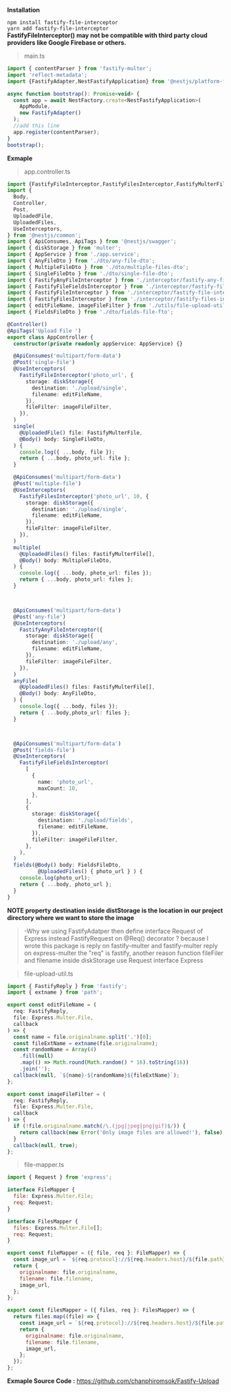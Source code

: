 **Installation**

```npm install fastify-file-interceptor```
</br>
```yarn add fastify-file-interceptor```
</br>
**FastifyFileInterceptor() may not be compatible with third party cloud providers like Google Firebase or others.**

>main.ts
```javascript
import { contentParser } from 'fastify-multer';
import 'reflect-metadata';
import {FastifyAdapter,NestFastifyApplication} from '@nestjs/platform-fastify';

async function bootstrap(): Promise<void> {
  const app = await NestFactory.create<NestFastifyApplication>(
    AppModule,
    new FastifyAdapter()
  );
  //add this line
  app.register(contentParser);
}
bootstrap();
```

**Exmaple**
>app.controller.ts
```typescript
import {FastifyFileInterceptor,FastifyFilesInterceptor,FastifyMulterFile,} from "fastify-file-interceptor"
import {
  Body,
  Controller,
  Post,
  UploadedFile,
  UploadedFiles,
  UseInterceptors,
} from '@nestjs/common';
import { ApiConsumes, ApiTags } from '@nestjs/swagger';
import { diskStorage } from 'multer';
import { AppService } from './app.service';
import { AnyFileDto } from './dto/any-file-dto';
import { MultipleFileDto } from './dto/multiple-files-dto';
import { SingleFileDto } from './dto/single-file-dto';
import { FastifyAnyFileInterceptor } from './interceptor/fastify-any-file-interceptor';
import { FastifyFileFieldsInterceptor } from './interceptor/fastify-file-field-interceptor';
import { FastifyFileInterceptor } from './interceptor/fastify-file-interceptor';
import { FastifyFilesInterceptor } from './interceptor/fastify-files-interceptor';
import { editFileName, imageFileFilter } from './utils/file-upload-util';
import { FieldsFileDto } from './dto/fields-file-fto';

@Controller()
@ApiTags('Upload File ')
export class AppController {
  constructor(private readonly appService: AppService) {}

  @ApiConsumes('multipart/form-data')
  @Post('single-file')
  @UseInterceptors(
    FastifyFileInterceptor('photo_url', {
      storage: diskStorage({
        destination: './upload/single',
        filename: editFileName,
      }),
      fileFilter: imageFileFilter,
    }),
  )
  single(
    @UploadedFile() file: FastifyMulterFile,
    @Body() body: SingleFileDto,
  ) {
    console.log({ ...body, file });
    return { ...body, photo_url: file };
  }

  @ApiConsumes('multipart/form-data')
  @Post('multiple-file')
  @UseInterceptors(
    FastifyFilesInterceptor('photo_url', 10, {
      storage: diskStorage({
        destination: './upload/single',
        filename: editFileName,
      }),
      fileFilter: imageFileFilter,
    }),
  )
  multiple(
    @UploadedFiles() files: FastifyMulterFile[],
    @Body() body: MultipleFileDto,
  ) {
    console.log({ ...body, photo_url: files });
    return { ...body, photo_url: files };
  }



  @ApiConsumes('multipart/form-data')
  @Post('any-file')
  @UseInterceptors(
    FastifyAnyFileInterceptor({
      storage: diskStorage({
        destination: './upload/any',
        filename: editFileName,
      }),
      fileFilter: imageFileFilter,
    }),
  )
  anyFile(
    @UploadedFiles() files: FastifyMulterFile[],
    @Body() body: AnyFileDto,
  ) {
    console.log({ ...body, files });
    return { ...body,photo_url: files };
  }



  @ApiConsumes('multipart/form-data')
  @Post('fields-file')
  @UseInterceptors(
    FastifyFileFieldsInterceptor(
      [
        {
          name: 'photo_url',
          maxCount: 10,
        },
      ],
      {
        storage: diskStorage({
          destination: './upload/fields',
          filename: editFileName,
        }),
        fileFilter: imageFileFilter,
      },
    ),
  )
  fields(@Body() body: FieldsFileDto,
          @UploadedFiles() { photo_url } ) {
    console.log(photo_url);
    return { ...body, photo_url };
  }
}

```
**NOTE property destination inside distStorage is the location in our project directory where we want to store the image**
</br>
> -Why we using FastifyAdatper then define interface Request of Express instead FastifyRequest on @Req()  decorator ? because I wrote this package is reply on fastify-multer and fastify-multer reply on express-multer the "req" is fastify,
> another reason function fileFiler and filename inside diskStorage use Request interface Express

>file-upload-util.ts
```javascript
import { FastifyReply } from 'fastify';
import { extname } from 'path';

export const editFileName = (
  req: FastifyReply,
  file: Express.Multer.File,
  callback
) => {
  const name = file.originalname.split('.')[0];
  const fileExtName = extname(file.originalname);
  const randomName = Array(4)
    .fill(null)
    .map(() => Math.round(Math.random() * 16).toString(16))
    .join('');
  callback(null, `${name}-${randomName}${fileExtName}`);
};

export const imageFileFilter = (
  req: FastifyReply,
  file: Express.Multer.File,
  callback
) => {
  if (!file.originalname.match(/\.(jpg|jpeg|png|gif)$/)) {
    return callback(new Error('Only image files are allowed!'), false);
  }
  callback(null, true);
};
```

>file-mapper.ts
```javascript
import { Request } from 'express';

interface FileMapper {
  file: Express.Multer.File;
  req: Request;
}

interface FilesMapper {
  files: Express.Multer.File[];
  req: Request;
}

export const fileMapper = ({ file, req }: FileMapper) => {
  const image_url = `${req.protocol}://${req.headers.host}/${file.path}`;
  return {
    originalname: file.originalname,
    filename: file.filename,
    image_url,
  };
};

export const filesMapper = ({ files, req }: FilesMapper) => {
  return files.map((file) => {
    const image_url = `${req.protocol}://${req.headers.host}/${file.path}`;
    return {
      originalname: file.originalname,
      filename: file.filename,
      image_url,
    };
  });
};
```

**Exmaple Source Code :** <a href="https://github.com/chanphiromsok/Fastify-Upload">https://github.com/chanphiromsok/Fastify-Upload</a>
